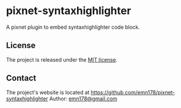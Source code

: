 # pixnet-syntaxhighlighter
A pixnet plugin to embed syntaxhighlighter code block.

## License
The project is released under the [MIT license](http://www.opensource.org/licenses/MIT).

## Contact
The project's website is located at https://github.com/emn178/pixnet-syntaxhighlighter
Author: emn178@gmail.com
